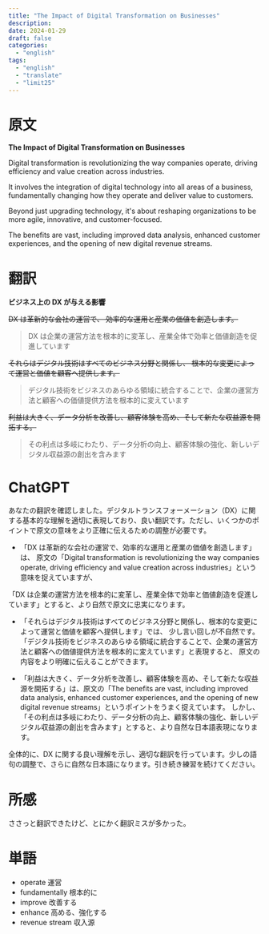 ```yaml
---
title: "The Impact of Digital Transformation on Businesses"
description:
date: 2024-01-29
draft: false
categories:
  - "english"
tags:
  - "english"
  - "translate"
  - "limit25"
---
```


# 原文

**The Impact of Digital Transformation on Businesses**

Digital transformation is revolutionizing the way companies operate,
driving efficiency and value creation across industries.

It involves the integration of digital technology into all areas of a business,
fundamentally changing how they operate and deliver value to customers.

Beyond just upgrading technology,
it's about reshaping organizations to be more agile, innovative, and customer-focused.

The benefits are vast, including improved data analysis,
enhanced customer experiences, and the opening of new digital revenue streams.

# 翻訳

**ビジネス上の DX が与える影響**

~~DX は革新的な会社の運営で、
効率的な運用と産業の価値を創造します。~~

> DX は企業の運営方法を根本的に変革し、産業全体で効率と価値創造を促進しています

~~それらはデジタル技術はすべてのビジネス分野と関係し、
根本的な変更によって運営と価値を顧客へ提供します。~~

> デジタル技術をビジネスのあらゆる領域に統合することで、企業の運営方法と顧客への価値提供方法を根本的に変えています

~~利益は大きく、データ分析を改善し、顧客体験を高め、そして新たな収益源を開拓する。~~

> その利点は多岐にわたり、データ分析の向上、顧客体験の強化、新しいデジタル収益源の創出を含みます

# ChatGPT

あなたの翻訳を確認しました。デジタルトランスフォーメーション（DX）に関する基本的な理解を適切に表現しており、良い翻訳です。ただし、いくつかのポイントで原文の意味をより正確に伝えるための調整が必要です。

- 「DX は革新的な会社の運営で、効率的な運用と産業の価値を創造します」は、
  原文の「Digital transformation is revolutionizing the way companies operate,
  driving efficiency and value creation across industries」という意味を捉えていますが、

「DX は企業の運営方法を根本的に変革し、産業全体で効率と価値創造を促進しています」とすると、より自然で原文に忠実になります。

- 「それらはデジタル技術はすべてのビジネス分野と関係し、根本的な変更によって運営と価値を顧客へ提供します」では、
  少し言い回しが不自然です。「デジタル技術をビジネスのあらゆる領域に統合することで、企業の運営方法と顧客への価値提供方法を根本的に変えています」と表現すると、
  原文の内容をより明確に伝えることができます。

- 「利益は大きく、データ分析を改善し、顧客体験を高め、そして新たな収益源を開拓する」は、原文の「The benefits are vast, including improved data analysis, enhanced customer experiences, and the opening of new digital revenue streams」というポイントをうまく捉えています。
  しかし、「その利点は多岐にわたり、データ分析の向上、顧客体験の強化、新しいデジタル収益源の創出を含みます」とすると、より自然な日本語表現になります。

全体的に、DX に関する良い理解を示し、適切な翻訳を行っています。少しの語句の調整で、さらに自然な日本語になります。引き続き練習を続けてください。

# 所感

ささっと翻訳できたけど、とにかく翻訳ミスが多かった。

# 単語

- operate 運営
- fundamentally 根本的に
- improve 改善する
- enhance 高める、強化する
- revenue stream 収入源
